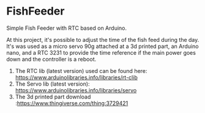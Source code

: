 # FishFeeder
Simple Fish Feeder with  RTC based on Arduino.

At this project, it's possible to adjust the time of the fish feed during the day. 
It's was used as a micro servo 90g attached at a 3d printed part, an Arduino nano, and a RTC 3231 to provide the time reference if the main power goes down and the controller is a reboot.

1. The RTC lib (latest version) used can be found here: https://www.arduinolibraries.info/libraries/rt-clib
2. The Servo lib (latest version): https://www.arduinolibraries.info/libraries/servo
3. The 3d printed part download :https://www.thingiverse.com/thing:3729421



